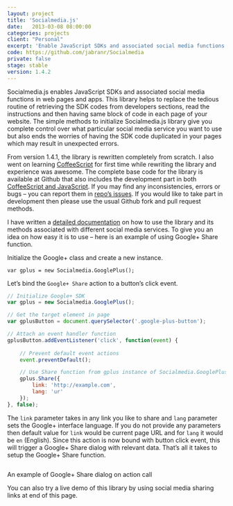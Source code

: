 ```yaml
---
layout: project
title: 'Socialmedia.js'
date:   2013-03-08 08:00:00
categories: projects
client: "Personal"
excerpt: 'Enable JavaScript SDKs and associated social media functions in web pages and apps.'
code: https://github.com/jabranr/Socialmedia
private: false
stage: stable
version: 1.4.2
---
```


Socialmedia.js enables JavaScript SDKs and associated social media functions in web pages and apps. This library helps to replace the tedious routine of retrieving the SDK codes from developers sections, read the instructions and then having same block of code in each page of your website. The simple methods to initialize Socialmedia.js library give you complete control over what particular social media service you want to use but also ends the worries of having the SDK code duplicated in your pages which may result in unexpected errors.

From version 1.4.1, the library is rewritten completely from scratch. I also went on learning [CoffeeScript](http://coffeescript.org) for first time while rewriting the library and experience was awesome. The complete base code for the library is available at Github that also includes the development part in both [CoffeeScript and JavaScript](https://github.com/jabranr/Socialmedia/tree/master/dev). If you may find any inconsistencies, errors or bugs – you can report them in [repo’s issues](https://github.com/jabranr/Socialmedia/issues). If you would like to take part in development then please use the usual Github fork and pull request methods.

I have written a [detailed documentation](https://github.com/jabranr/Socialmedia#documentation) on how to use the library and its methods associated with different social media services. To give you an idea on how easy it is to use – here is an example of using Google+ Share function.

Initialize the Google+ class and create a new instance.

`var gplus = new Socialmedia.GooglePlus();`

Let’s bind the `Google+ Share` action to a button’s click event.

``` javascript
// Initialize Google+ SDK
var gplus = new Socialmedia.GooglePlus();

// Get the target element in page
var gplusButton = document.querySelector('.google-plus-button');

// Attach an event handler function
gplusButton.addEventListener('click', function(event) {
	
	// Prevent default event actions
	event.preventDefault();

	// Use Share function from gplus instance of Socialmedia.GooglePlus class
	gplus.Share({
		link: 'http://example.com',
		lang: 'ur'
	});
}, false);
```

The `link` parameter takes in any link you like to share and `lang` parameter sets the Google+ interface language. If you do not provide any parameters then default value for `link` would be current page URL and for `lang` it would be `en` (English). Since this action is now bound with button click event, this will trigger a Google+ Share dialog with relevant data. That’s all it takes to setup the Google+ Share function.

<img src="/img/google-plus-share-dialog-example.png" alt="" class="img-responsive">
<p class="help-block">An example of Google+ Share dialog on action call</p>

You can also try a live demo of this library by using social media sharing links at end of this page.
